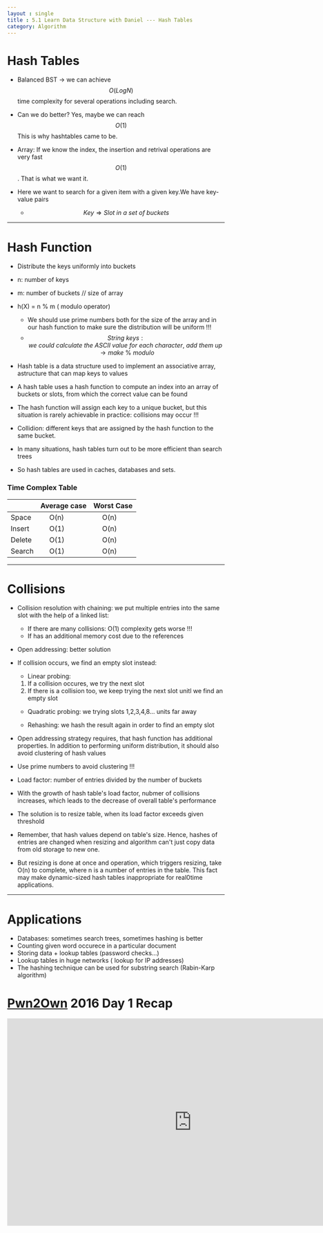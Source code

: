 ```yaml
---
layout : single
title : 5.1 Learn Data Structure with Daniel --- Hash Tables
category: Algorithm
---
```


<script type="text/javascript" async
  src="https://cdn.mathjax.org/mathjax/latest/MathJax.js?config=TeX-MML-AM_CHTML">
</script>


# Hash Tables

- Balanced BST -> we can achieve $$ O(Log{N}) $$ time complexity for several operations including search.

- Can we do better?
    Yes, maybe we can reach $$ O(1) $$
    This is why hashtables came to be.

- Array: If we know the index, the insertion and retrival operations are very fast $$ O(1) $$. That is what we want it.

- Here we want to search for a given item with a given key.We have key-value pairs
    - $$Key \Longrightarrow Slot\ in\ a\ set\ of\ buckets $$

---

# Hash Function
- Distribute the keys uniformly into buckets
- n: number of keys
- m: number of buckets // size of array
- h(X) = n % m ( modulo operator)
    - We should use prime numbers both for the size of the array and in our hash function to make sure the distribution will be uniform !!!
    - $$ String\ keys: we\ could\ calculate\ the\ ASCII\ value\ for\ each\ character,\ add\ them\ up\  \rightarrow  make\ \%\ modulo $$

- Hash table is a data structure used to implement an associative array, astructure that can map keys to values

- A hash table uses a hash function to compute an index into an array of buckets or slots, from which the correct value can be found

- The hash function will assign each key to a unique bucket, but this situation is rarely achievable in practice: collisions may occur !!!

- Collidion: different keys that are assigned by the hash function to the same bucket.

- In many situations, hash tables turn out to be more efficient than search trees

- So hash tables are used in caches, databases and sets.


### Time Complex Table

 | | Average case | Worst Case
---|---|---
Space |  &emsp; O(n) | &emsp; O(n)
Insert | &emsp; O(1) | &emsp; O(n)
Delete | &emsp; O(1) | &emsp; O(n)
Search | &emsp; O(1) | &emsp; O(n)

---


# Collisions

- Collision resolution with chaining: we put multiple entries into the same slot with the help of a linked list:
    - If there are many collisions: O(1) complexity gets worse !!!
    - If has an additional memory cost due to the references

- Open addressing: better solution
- If collision occurs, we find an empty slot instead:

    - Linear probing:

    1. If a collision  occures, we try the next slot
    2. If there is a collision too, we keep trying the next slot unitl we find an empty slot

    - Quadratic probing: we trying slots 1,2,3,4,8... units far away

    - Rehashing: we hash the result again in order to find an empty slot


- Open addressing strategy requires, that hash function has additional properties. In addition to performing uniform distribution, it should also avoid clustering of hash values
- Use prime numbers to avoid clustering !!!
- Load factor: number of entries divided by the number of buckets
- With the growth of hash table's load factor, nubmer of collisions increases, which leads to the decrease of overall table's performance
- The solution is to resize table, when its load factor exceeds given threshold
- Remember, that hash values depend on table's size. Hence, hashes of entries are changed when resizing and algorithm can't just copy data from old storage to new one.
- But resizing is done at once and operation, which triggers resizing, take O(n) to complete, where n is a number of entries in the table. This fact may make dynamic-sized hash tables inappropriate for real0time applications.

---

# Applications

- Databases: sometimes search trees, sometimes hashing is better
- Counting given word occurece in a particular  document
- Storing data + lookup tables (password checks...)
- Lookup tables in huge networks ( lookup for IP addresses)
- The hashing technique can be used for substring search (Rabin-Karp algorithm)



# [Pwn2Own](https://en.wikipedia.org/wiki/Pwn2Own) 2016 Day 1 Recap

<div style="max-width:640px; margin:0 auto 10px;" >
<div
style="position: relative;
width:100%;
padding-bottom:56.25%;
height:0;">

<iframe width="854" height="480" src="https://www.youtube.com/embed/DOmzWKW-mto" frameborder="0" allowfullscreen></iframe>

</div>
</div>
